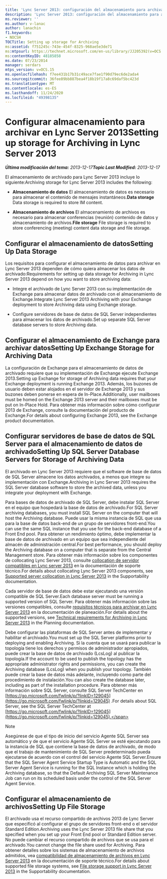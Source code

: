 ```yaml
---
title: 'Lync Server 2013: configuración del almacenamiento para archivar'
description: 'Lync Server 2013: configuración del almacenamiento para archivar.'
ms.reviewer: ''
ms.author: v-lanac
author: lanachin
f1.keywords:
- NOCSH
TOCTitle: Setting up storage for Archiving
ms:assetid: f751245c-743e-454f-8325-968ae5e3de71
ms:mtpsurl: https://technet.microsoft.com/en-us/library/JJ205392(v=OCS.15)
ms:contentKeyID: 48185858
ms.date: 07/23/2014
manager: serdars
mtps_version: v=OCS.15
ms.openlocfilehash: f7ee431b17b31c49ace7fae1f90d79ec6de2ada4
ms.sourcegitcommit: 36fee89bb887bea4f18b19f17a8c69daf5bc423d
ms.translationtype: MT
ms.contentlocale: es-ES
ms.lasthandoff: 11/24/2020
ms.locfileid: "49398135"
---
```

# <a name="setting-up-storage-for-archiving-in-lync-server-2013"></a><span data-ttu-id="c9316-103">Configurar almacenamiento para archivar en Lync Server 2013</span><span class="sxs-lookup"><span data-stu-id="c9316-103">Setting up storage for Archiving in Lync Server 2013</span></span>

<div data-xmlns="http://www.w3.org/1999/xhtml">

<div class="topic" data-xmlns="http://www.w3.org/1999/xhtml" data-msxsl="urn:schemas-microsoft-com:xslt" data-cs="https://msdn.microsoft.com/">

<div data-asp="https://msdn2.microsoft.com/asp">



</div>

<div id="mainSection">

<div id="mainBody"><span data-ttu-id="c9316-104">

<span> </span></span><span class="sxs-lookup"><span data-stu-id="c9316-104">

<span> </span></span></span>

<span data-ttu-id="c9316-105">_**Última modificación del tema:** 2013-12-17_</span><span class="sxs-lookup"><span data-stu-id="c9316-105">_**Topic Last Modified:** 2013-12-17_</span></span>

<span data-ttu-id="c9316-106">El almacenamiento de archivado para Lync Server 2013 incluye lo siguiente:</span><span class="sxs-lookup"><span data-stu-id="c9316-106">Archiving storage for Lync Server 2013 includes the following:</span></span>

  - <span data-ttu-id="c9316-107">**Almacenamiento de datos**   El almacenamiento de datos es necesario para almacenar el contenido de mensajes instantáneos.</span><span class="sxs-lookup"><span data-stu-id="c9316-107">**Data storage**   Data storage is required to store IM content.</span></span>

  - <span data-ttu-id="c9316-108">**Almacenamiento de archivos**   El almacenamiento de archivos es necesario para almacenar conferencias (reunión) contenido de datos y almacenamiento de archivos.</span><span class="sxs-lookup"><span data-stu-id="c9316-108">**File storage**   File storage is required to store conferencing (meeting) content data storage and file storage.</span></span>

<div>

## <a name="setting-up-data-storage"></a><span data-ttu-id="c9316-109">Configurar el almacenamiento de datos</span><span class="sxs-lookup"><span data-stu-id="c9316-109">Setting Up Data Storage</span></span>

<span data-ttu-id="c9316-110">Los requisitos para configurar el almacenamiento de datos para archivar en Lync Server 2013 dependen de cómo quiera almacenar los datos de archivado:</span><span class="sxs-lookup"><span data-stu-id="c9316-110">Requirements for setting up data storage for Archiving in Lync Server 2013 depend on how you want to store archiving data:</span></span>

  - <span data-ttu-id="c9316-111">Integre el archivado de Lync Server 2013 con su implementación de Exchange para almacenar datos de archivado con el almacenamiento de Exchange.</span><span class="sxs-lookup"><span data-stu-id="c9316-111">Integrate Lync Server 2013 Archiving with your Exchange deployment to store Archiving data using Exchange storage.</span></span>

  - <span data-ttu-id="c9316-112">Configure servidores de base de datos de SQL Server independientes para almacenar los datos de archivado.</span><span class="sxs-lookup"><span data-stu-id="c9316-112">Set up separate SQL Server database servers to store Archiving data.</span></span>

<div>

## <a name="setting-up-exchange-storage-for-archiving-data"></a><span data-ttu-id="c9316-113">Configurar el almacenamiento de Exchange para archivar datos</span><span class="sxs-lookup"><span data-stu-id="c9316-113">Setting Up Exchange Storage for Archiving Data</span></span>

<span data-ttu-id="c9316-114">La configuración de Exchange para el almacenamiento de datos de archivado requiere que su implementación de Exchange ejecute Exchange 2013.</span><span class="sxs-lookup"><span data-stu-id="c9316-114">Setting up Exchange for storage of Archiving data requires that your Exchange deployment is running Exchange 2013.</span></span> <span data-ttu-id="c9316-115">Además, los buzones de usuario deben estar alojados en el servidor de Exchange 2013 y sus buzones deben ponerse en espera de In-Place.</span><span class="sxs-lookup"><span data-stu-id="c9316-115">Additionally, user mailboxes must be homed on the Exchange 2013 server and their mailboxes must be put on In-Place Hold.</span></span> <span data-ttu-id="c9316-116">Para obtener más información sobre cómo configurar 2013 de Exchange, consulte la documentación del producto de Exchange.</span><span class="sxs-lookup"><span data-stu-id="c9316-116">For details about configuring Exchange 2013, see the Exchange product documentation.</span></span>

</div>

<div>

## <a name="setting-up-sql-server-database-servers-for-storage-of-archiving-data"></a><span data-ttu-id="c9316-117">Configurar servidores de base de datos de SQL Server para el almacenamiento de datos de archivado</span><span class="sxs-lookup"><span data-stu-id="c9316-117">Setting Up SQL Server Database Servers for Storage of Archiving Data</span></span>

<span data-ttu-id="c9316-118">El archivado en Lync Server 2013 requiere que el software de base de datos de SQL Server almacene los datos archivados, a menos que integre su implementación con Exchange.</span><span class="sxs-lookup"><span data-stu-id="c9316-118">Archiving in Lync Server 2013 requires the SQL Server database software to store the archived data, unless you integrate your deployment with Exchange.</span></span>

<span data-ttu-id="c9316-119">Para bases de datos de archivado de SQL Server, debe instalar SQL Server en el equipo que hospedará la base de datos de archivado.</span><span class="sxs-lookup"><span data-stu-id="c9316-119">For SQL Server archiving databases, you must install SQL Server on the computer that will host the Archiving database.</span></span> <span data-ttu-id="c9316-120">Puede usar la misma instancia de SQL que usa para la base de datos back-end de un grupo de servidores front-end.</span><span class="sxs-lookup"><span data-stu-id="c9316-120">You can use the same SQL instance that you use for the back-end database of a Front End pool.</span></span> <span data-ttu-id="c9316-121">Para obtener un rendimiento óptimo, debe implementar la base de datos de archivado en un equipo que sea independiente del almacén de administración central.</span><span class="sxs-lookup"><span data-stu-id="c9316-121">For best performance, you should deploy the Archiving database on a computer that is separate from the Central Management store.</span></span> <span data-ttu-id="c9316-122">Para obtener más información sobre los componentes de collocating Lync Server 2013, consulte [collocation de servidor compatibles en Lync server 2013](lync-server-2013-supported-server-collocation.md) en la documentación de soporte técnico.</span><span class="sxs-lookup"><span data-stu-id="c9316-122">For details about collocating Lync Server 2013 components, see [Supported server collocation in Lync Server 2013](lync-server-2013-supported-server-collocation.md) in the Supportability documentation.</span></span>

<span data-ttu-id="c9316-123">Cada servidor de base de datos debe estar ejecutando una versión compatible de SQL Server.</span><span class="sxs-lookup"><span data-stu-id="c9316-123">Each database server must be running a supported version of SQL Server.</span></span> <span data-ttu-id="c9316-124">Para obtener más información sobre las versiones compatibles, consulte [requisitos técnicos para archivar en Lync Server 2013](lync-server-2013-technical-requirements-for-archiving.md) en la documentación de planeación.</span><span class="sxs-lookup"><span data-stu-id="c9316-124">For details about the supported versions, see [Technical requirements for Archiving in Lync Server 2013](lync-server-2013-technical-requirements-for-archiving.md) in the Planning documentation.</span></span>

<span data-ttu-id="c9316-125">Debe configurar las plataformas de SQL Server antes de implementar y habilitar el archivado.</span><span class="sxs-lookup"><span data-stu-id="c9316-125">You must set up the SQL Server platforms prior to deploying and enabling Archiving.</span></span> <span data-ttu-id="c9316-126">Si la cuenta que se usará para publicar la topología tiene los derechos y permisos de administrador apropiados, puede crear la base de datos de archivado (LcsLog) al publicar la topología.</span><span class="sxs-lookup"><span data-stu-id="c9316-126">If the account to be used to publish the topology has the appropriate administrator rights and permissions, you can create the Archiving database (LcsLog) when you publish your topology.</span></span> <span data-ttu-id="c9316-127">También puede crear la base de datos más adelante, incluyendo como parte del procedimiento de instalación.</span><span class="sxs-lookup"><span data-stu-id="c9316-127">You can also create the database later, including as part of the installation procedure.</span></span> <span data-ttu-id="c9316-128">Para obtener más información sobre SQL Server, consulte SQL Server TechCenter en [https://go.microsoft.com/fwlink/p/?linkID=129045](https://go.microsoft.com/fwlink/p/?linkid=129045) .</span><span class="sxs-lookup"><span data-stu-id="c9316-128">For details about SQL Server, see the SQL Server TechCenter at [https://go.microsoft.com/fwlink/p/?linkID=129045](https://go.microsoft.com/fwlink/p/?linkid=129045).</span></span>

<div>


> [!NOTE]  
> <span data-ttu-id="c9316-129">Asegúrese de que el tipo de inicio del servicio Agente SQL Server sea automático y de que el servicio Agente SQL Server se esté ejecutando para la instancia de SQL que contiene la base de datos de archivado, de modo que el trabajo de mantenimiento de SQL Server predeterminado pueda ejecutarse de acuerdo con el control del servicio Agente SQL Server.</span><span class="sxs-lookup"><span data-stu-id="c9316-129">Ensure that the SQL Server Agent Service Startup Type is Automatic and the SQL Server Agent Service is running for the SQL Instance which is holding the Archiving database, so that the Default Archiving SQL Server Maintenance Job can run on its scheduled basis under the control of the SQL Server Agent Service.</span></span>



</div>

</div>

</div>

<div>

## <a name="setting-up-file-storage"></a><span data-ttu-id="c9316-130">Configurar el almacenamiento de archivos</span><span class="sxs-lookup"><span data-stu-id="c9316-130">Setting Up File Storage</span></span>

<span data-ttu-id="c9316-131">El archivado usa el recurso compartido de archivos 2013 de Lync Server que especificó al configurar el grupo de servidores front-end o el servidor Standard Edition.</span><span class="sxs-lookup"><span data-stu-id="c9316-131">Archiving uses the Lync Server 2013 file share that you specified when you set up your Front End pool or Standard Edition server.</span></span> <span data-ttu-id="c9316-132">No puede cambiar el recurso compartido de archivos que se usa para el archivado.</span><span class="sxs-lookup"><span data-stu-id="c9316-132">You cannot change the file share used for Archiving.</span></span> <span data-ttu-id="c9316-133">Para obtener detalles sobre los sistemas de almacenamiento de archivos admitidos, vea [compatibilidad de almacenamiento de archivos en Lync Server 2013](lync-server-2013-file-storage-support.md) en la documentación de soporte técnico.</span><span class="sxs-lookup"><span data-stu-id="c9316-133">For details about supported file storage systems, see [File storage support in Lync Server 2013](lync-server-2013-file-storage-support.md) in the Supportability documentation.</span></span>

<span data-ttu-id="c9316-134"></div>

</div>

<span> </span>

</div>

</div>

</span><span class="sxs-lookup"><span data-stu-id="c9316-134"></div>

</div>

<span> </span>

</div>

</div>

</span></span></div>

